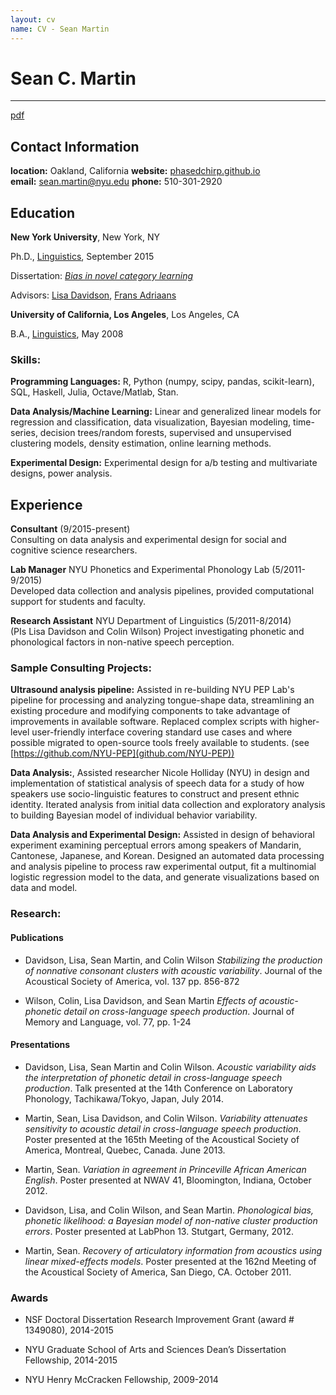 ```yaml
---
layout: cv
name: CV - Sean Martin
---
```


# Sean C. Martin

-----------------------------------------
[pdf](https://phasedchirp.github.io/miscFiles/martin_resume.pdf) 

## Contact Information

**location:** Oakland, California
**website:** [phasedchirp.github.io](https://phasedchirp.github.io)  
**email:** sean.martin@nyu.edu
**phone:** 510-301-2920  


## Education

**New York University**, New York, NY

Ph.D., [Linguistics](http://linguistics.as.nyu.edu/), September 2015

Dissertation: [*Bias in novel category learning*](https://dl.dropboxusercontent.com/u/24464501/Martin_diss_DRAFT.pdf)

Advisors: [Lisa Davidson](https://wp.nyu.edu/lisa_davidson/), [Frans Adriaans](https://files.nyu.edu/fa46/public/)

**University of California, Los Angeles**, Los Angeles, CA

B.A., [Linguistics](http://www.linguistics.ucla.edu/), May 2008


### Skills:

**Programming Languages:** R, Python (numpy, scipy, pandas, scikit-learn), SQL, Haskell, Julia, Octave/Matlab, Stan.

**Data Analysis/Machine Learning:** Linear and generalized linear models for regression and classification, data visualization, Bayesian modeling, time-series, decision trees/random forests, supervised and unsupervised clustering models, density estimation, online learning methods.

**Experimental Design:** Experimental design for a/b testing and multivariate designs, power analysis.



## Experience

**Consultant** (9/2015-present)  
Consulting on data analysis and experimental design for social and cognitive science researchers.

**Lab Manager** NYU Phonetics and Experimental Phonology Lab (5/2011-9/2015)  
Developed data collection and analysis pipelines, provided computational support for students and faculty.

**Research Assistant** NYU Department of Linguistics (5/2011-8/2014)  
(PIs Lisa Davidson and Colin Wilson) Project investigating phonetic and phonological factors in non-native speech perception.





### Sample Consulting Projects:

**Ultrasound analysis pipeline:** Assisted in re-building NYU PEP Lab's pipeline for processing and analyzing tongue-shape data, streamlining an existing procedure and modifying components to take advantage of improvements in available software. Replaced complex scripts with higher-level user-friendly interface covering standard use cases and where possible migrated to open-source tools freely available to students. (see [https://github.com/NYU-PEP](github.com/NYU-PEP))

**Data Analysis:**, Assisted researcher Nicole Holliday (NYU) in design and implementation of statistical analysis of speech data for a study of how speakers use socio-linguistic features to construct and present ethnic identity. Iterated analysis from initial data collection and exploratory analysis to building Bayesian model of individual behavior variability.

**Data Analysis and Experimental Design:** Assisted in design of behavioral experiment examining perceptual errors among speakers of Mandarin, Cantonese, Japanese, and Korean. Designed an automated data processing and analysis pipeline to process raw experimental output, fit a multinomial logistic regression model to the data, and generate visualizations based on data and model.

### Research:

#### Publications

- Davidson, Lisa, Sean Martin, and Colin Wilson *Stabilizing the
production of nonnative consonant clusters with acoustic variability*.
Journal of the Acoustical Society of America, vol. 137 pp. 856-872

- Wilson, Colin, Lisa Davidson, and Sean Martin *Effects of
acoustic-phonetic detail on cross-language speech production*.
Journal of Memory and Language, vol. 77, pp. 1-24

#### Presentations

- Davidson, Lisa, Sean Martin and Colin Wilson. *Acoustic variability aids
  the interpretation of phonetic detail in cross-language speech
  production*.
  Talk presented at the 14th Conference on Laboratory Phonology,
  Tachikawa/Tokyo, Japan, July 2014.

- Martin, Sean, Lisa Davidson, and Colin Wilson. *Variability attenuates
  sensitivity to acoustic detail in cross-language speech production*.
  Poster presented at the 165th Meeting of the Acoustical Society of
  America, Montreal, Quebec, Canada. June 2013.

- Martin, Sean. *Variation in agreement in Princeville African American
  English*.
  Poster presented at NWAV 41, Bloomington, Indiana, October 2012.

- Davidson, Lisa, and Colin Wilson, and Sean Martin. *Phonological bias,
  phonetic likelihood: a Bayesian model of non-native cluster production
  errors*.
  Poster presented at LabPhon 13. Stutgart, Germany, 2012.

- Martin, Sean. *Recovery of articulatory information from acoustics using
  linear mixed-effects models*.
  Poster presented at the 162nd Meeting of the Acoustical Society of
  America, San Diego, CA. October 2011.

### Awards

-   NSF Doctoral Dissertation Research Improvement Grant (award \#
    1349080), 2014-2015

-   NYU Graduate School of Arts and Sciences Dean’s Dissertation
    Fellowship, 2014-2015

-   NYU Henry McCracken Fellowship, 2009-2014
